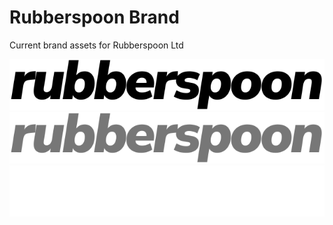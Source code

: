 # Rubberspoon Brand

Current brand assets for Rubberspoon Ltd

![RubberSpoon Logo](https://raw.githubusercontent.com/rubberspoon/brand/refs/heads/main/assets/logo/Color%3DDark%2C%20Padding%3DNone%2C%20Background%3DNone.svg)
![RubberSpoon Logo](https://raw.githubusercontent.com/rubberspoon/brand/refs/heads/main/assets/logo/Color%3DMid%2C%20Padding%3DNone%2C%20Background%3DNone.svg)
![RubberSpoon Logo](https://raw.githubusercontent.com/rubberspoon/brand/refs/heads/main/assets/logo/Color%3DLight%2C%20Padding%3DNone%2C%20Background%3DNone.svg)

